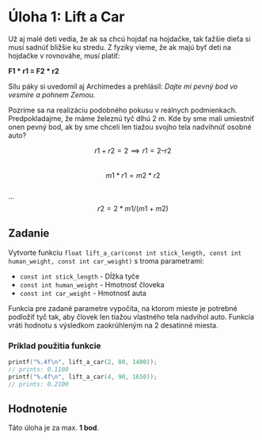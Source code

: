 
# Úloha 1: Lift a Car

Už aj malé deti vedia, že ak sa chcú hojdať na hojdačke, tak ťažšie dieťa si musí sadnúť bližšie ku stredu. Z fyziky vieme, že ak majú byť deti na hojdačke v rovnováhe, musí platiť:

**F1 * r1 = F2 * r2**

Silu páky si uvedomil aj Archimedes a prehlásil: *Dajte mi pevný bod vo vesmíre a pohnem Zemou.*

Pozrime sa na realizáciu podobného pokusu v reálnych podmienkach. Predpokladajme, že máme železnú tyč dlhú 2 m. Kde by sme mali umiestniť onen pevný bod, ak by sme chceli len tiažou svojho tela nadvihnúť osobné auto?

$$r1 + r2 = 2 \implies r1 = 2 – r2$$  
$$m1 * r1 = m2 * r2$$  
...
$$r2 = 2 * m1 / (m1 + m2)$$

## Zadanie
Vytvorte funkciu `float lift_a_car(const int stick_length, const int human_weight, const int car_weight)` s troma parametrami:

- `const int stick_length` - Dĺžka tyče
- `const int human_weight` - Hmotnosť človeka
- `const int car_weight` - Hmotnosť auta

Funkcia pre zadané parametre vypočíta, na ktorom mieste je potrebné podložiť tyč tak, aby človek len tiažou vlastného tela nadvihol auto. Funkcia vráti hodnotu s výsledkom zaokrúhleným na 2 desatinné miesta.

### Príklad použitia funkcie

```c
printf("%.4f\n", lift_a_car(2, 80, 1400));
// prints: 0.1100
printf("%.4f\n", lift_a_car(4, 90, 1650));
// prints: 0.2100
```

## Hodnotenie

Táto úloha je za max. **1 bod**.
